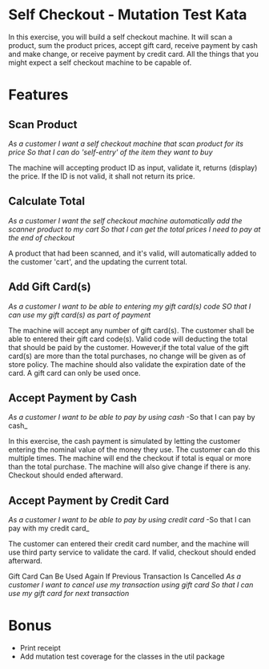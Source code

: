 Self Checkout - Mutation Test Kata
==================================

In this exercise, you will build a self checkout machine. It will scan a product, sum the product prices, accept gift card, receive payment by cash and make change, or receive payment by credit card. All the things that you might expect a self checkout machine to be capable of.

Features
========

Scan Product
------------
_As a customer_
_I want a self checkout machine that scan product for its price_
_So that I can do 'self-entry' of the item they want to buy_

The machine will accepting product ID as input, validate it, returns (display) the price. If the ID is not valid, it shall not return its price.


Calculate Total 
---------------
_As a customer_
_I want the self checkout machine automatically add the scanner product to my cart_
_So that I can get the total prices I need to pay at the end of checkout_
 
 A product that had been scanned, and it's valid, will automatically added to the customer 'cart', and the updating the current total. 
 

Add Gift Card(s)
----------------
_As a customer_
_I want to be able to entering my gift card(s) code_
_SO that I can use my gift card(s) as part of payment_

The machine will accept any number of gift card(s). The customer shall be able to entered their gift card code(s). Valid code will deducting the total that should be paid by the customer. However,if the total value of the gift card(s) are more than the total purchases, no change will be given as of store policy.
The machine should also validate the expiration date of the card.
A gift card can only be used once.


Accept Payment by Cash
----------------------
_As a customer_
_I want to be able to pay by using cash_
-So that I can pay by cash_

In this exercise, the cash payment is simulated by letting the customer entering the nominal value of the money they use. The customer can do this multiple times. The machine will end the checkout if total is equal or more than the total purchase. The machine will also give change if there is any.
Checkout should ended afterward.


Accept Payment by Credit Card
-----------------------------
_As a customer_
_I want to be able to pay by using credit card_
-So that I can pay with my credit card_

The customer can entered their credit card number, and the machine will use third party service to validate the card. If valid, checkout should ended afterward.


Gift Card Can Be Used Again If Previous Transaction Is Cancelled
_As a customer_
_I want to cancel use my transaction using gift card_
_So that I can use my gift card for next transaction_

Bonus
=====
- Print receipt
- Add mutation test coverage for the classes in the util package